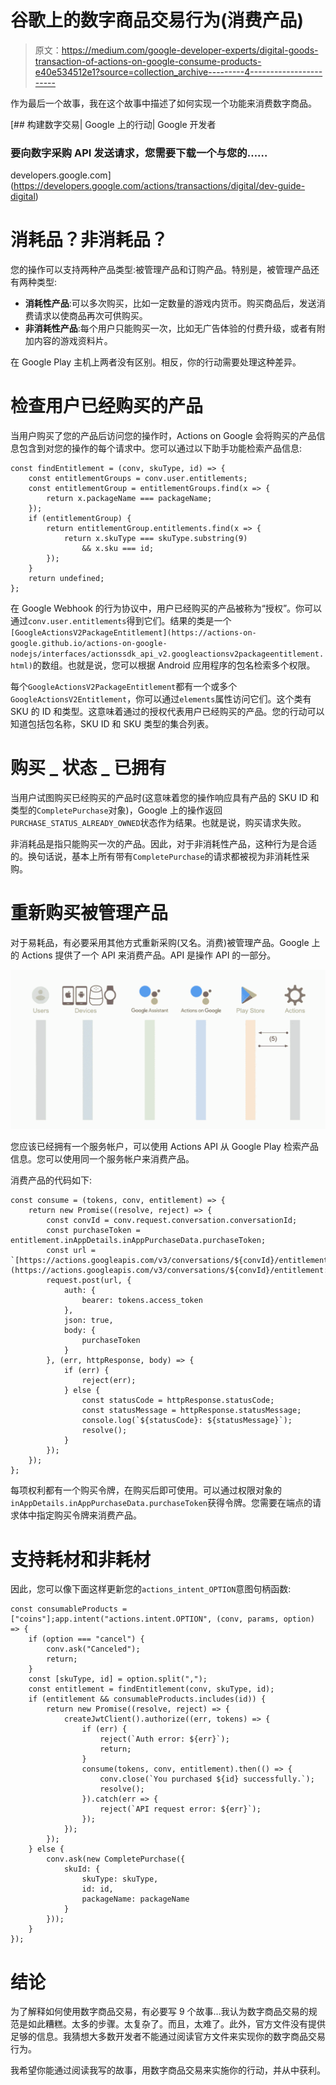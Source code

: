 # 谷歌上的数字商品交易行为(消费产品)

> 原文：<https://medium.com/google-developer-experts/digital-goods-transaction-of-actions-on-google-consume-products-e40e534512e1?source=collection_archive---------4----------------------->

作为最后一个故事，我在这个故事中描述了如何实现一个功能来消费数字商品。

[](https://developers.google.com/actions/transactions/digital/dev-guide-digital) [## 构建数字交易| Google 上的行动| Google 开发者

### 要向数字采购 API 发送请求，您需要下载一个与您的……

developers.google.com](https://developers.google.com/actions/transactions/digital/dev-guide-digital) 

# 消耗品？非消耗品？

您的操作可以支持两种产品类型:被管理产品和订购产品。特别是，被管理产品还有两种类型:

*   **消耗性产品**:可以多次购买，比如一定数量的游戏内货币。购买商品后，发送消费请求以使商品再次可供购买。
*   **非消耗性产品**:每个用户只能购买一次，比如无广告体验的付费升级，或者有附加内容的游戏资料片。

在 Google Play 主机上两者没有区别。相反，你的行动需要处理这种差异。

# 检查用户已经购买的产品

当用户购买了您的产品后访问您的操作时，Actions on Google 会将购买的产品信息包含到对您的操作的每个请求中。您可以通过以下助手功能检索产品信息:

```
const findEntitlement = (conv, skuType, id) => {
    const entitlementGroups = conv.user.entitlements;
    const entitlementGroup = entitlementGroups.find(x => {
        return x.packageName === packageName;
    });
    if (entitlementGroup) {
        return entitlementGroup.entitlements.find(x => {
            return x.skuType === skuType.substring(9)
                && x.sku === id;
        });
    }
    return undefined;
};
```

在 Google Webhook 的行为协议中，用户已经购买的产品被称为“授权”。你可以通过`conv.user.entitlements`得到它们。结果的类是一个`[GoogleActionsV2PackageEntitlement](https://actions-on-google.github.io/actions-on-google-nodejs/interfaces/actionssdk_api_v2.googleactionsv2packageentitlement.html)`的数组。也就是说，您可以根据 Android 应用程序的包名检索多个权限。

每个`GoogleActionsV2PackageEntitlement`都有一个或多个`GoogleActionsV2Entitlement`，你可以通过`elements`属性访问它们。这个类有 SKU 的 ID 和类型。这意味着通过的授权代表用户已经购买的产品。您的行动可以知道包括包名称，SKU ID 和 SKU 类型的集合列表。

# 购买 _ 状态 _ 已拥有

当用户试图购买已经购买的产品时(这意味着您的操作响应具有产品的 SKU ID 和类型的`CompletePurchase`对象)，Google 上的操作返回`PURCHASE_STATUS_ALREADY_OWNED`状态作为结果。也就是说，购买请求失败。

非消耗品是指只能购买一次的产品。因此，对于非消耗性产品，这种行为是合适的。换句话说，基本上所有带有`CompletePurchase`的请求都被视为非消耗性采购。

# 重新购买被管理产品

对于易耗品，有必要采用其他方式重新采购(又名。消费)被管理产品。Google 上的 Actions 提供了一个 API 来消费产品。API 是操作 API 的一部分。

![](img/d76e765e5eb7495029ed1a3edd073977.png)

您应该已经拥有一个服务帐户，可以使用 Actions API 从 Google Play 检索产品信息。您可以使用同一个服务帐户来消费产品。

消费产品的代码如下:

```
const consume = (tokens, conv, entitlement) => {
    return new Promise((resolve, reject) => {
        const convId = conv.request.conversation.conversationId;
        const purchaseToken = entitlement.inAppDetails.inAppPurchaseData.purchaseToken;
        const url = `[https://actions.googleapis.com/v3/conversations/${convId}/entitlement:consume`](https://actions.googleapis.com/v3/conversations/${convId}/entitlement:consume`);
        request.post(url, {
            auth: {
                bearer: tokens.access_token
            },
            json: true,
            body: {
                purchaseToken
            }
        }, (err, httpResponse, body) => {
            if (err) {
                reject(err);
            } else {
                const statusCode = httpResponse.statusCode;
                const statusMessage = httpResponse.statusMessage;
                console.log(`${statusCode}: ${statusMessage}`);
                resolve();
            }
        });
    });
};
```

每项权利都有一个购买令牌，在购买后即可使用。可以通过权限对象的`inAppDetails.inAppPurchaseData.purchaseToken`获得令牌。您需要在端点的请求体中指定购买令牌来消费产品。

# 支持耗材和非耗材

因此，您可以像下面这样更新您的`actions_intent_OPTION`意图句柄函数:

```
const consumableProducts = ["coins"];app.intent("actions.intent.OPTION", (conv, params, option) => {
    if (option === "cancel") {
        conv.ask("Canceled");
        return;
    }
    const [skuType, id] = option.split(",");
    const entitlement = findEntitlement(conv, skuType, id);
    if (entitlement && consumableProducts.includes(id)) {
        return new Promise((resolve, reject) => {
            createJwtClient().authorize((err, tokens) => {
                if (err) {
                    reject(`Auth error: ${err}`);
                    return;
                }
                consume(tokens, conv, entitlement).then(() => {
                    conv.close(`You purchased ${id} successfully.`);
                    resolve();
                }).catch(err => {
                    reject(`API request error: ${err}`);
                });
            });
        });
    } else {
        conv.ask(new CompletePurchase({
            skuId: {
                skuType: skuType,
                id: id,
                packageName: packageName
            }
        }));
    }
});
```

# 结论

为了解释如何使用数字商品交易，有必要写 9 个故事…我认为数字商品交易的规范是如此糟糕。太多的步骤。太复杂了。而且，太难了。此外，官方文件没有提供足够的信息。我猜想大多数开发者不能通过阅读官方文件来实现你的数字商品交易行为。

我希望你能通过阅读我写的故事，用数字商品交易来实施你的行动，并从中获利。